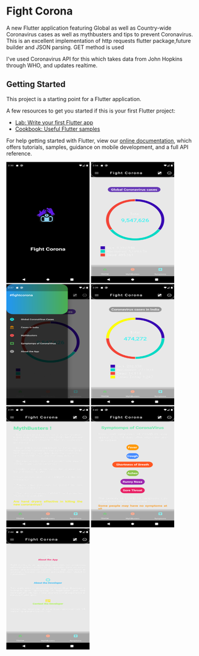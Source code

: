 # Fight Corona

A new Flutter application featuring Global as well as Country-wide Coronavirus cases as well as mythbusters and tips to prevent Coronavirus. This is an excellent implementation of http requests flutter package,future builder and JSON parsing. GET method is used

I've used Coronavirus API for this which takes data from John Hopkins through WHO, and updates realtime.

## Getting Started

This project is a starting point for a Flutter application.

A few resources to get you started if this is your first Flutter project:

- [Lab: Write your first Flutter app](https://flutter.dev/docs/get-started/codelab)
- [Cookbook: Useful Flutter samples](https://flutter.dev/docs/cookbook)

For help getting started with Flutter, view our
[online documentation](https://flutter.dev/docs), which offers tutorials,
samples, guidance on mobile development, and a full API reference.

<img src="Screenshot.png" width="220" height="320">
<img src="Screenshot1.png" width="220" height="320">
<img src="Screenshot2.png" width="220" height="320">
<img src="Screenshot3.png" width="220" height="320">
<img src="Screenshot4.png" width="220" height="320">
<img src="Screenshot5.png" width="220" height="320">
<img src="Screenshot6.png" width="220" height="320">
